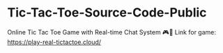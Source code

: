 # Tic-Tac-Toe-Source-Code-Public
Online Tic Tac Toe Game with Real-time Chat System 🎮💬 
Link for game: https://play-real-tictactoe.cloud/
